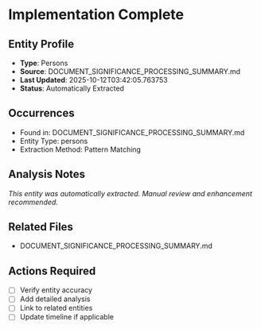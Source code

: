 # Implementation Complete

## Entity Profile
- **Type**: Persons
- **Source**: DOCUMENT_SIGNIFICANCE_PROCESSING_SUMMARY.md
- **Last Updated**: 2025-10-12T03:42:05.763753
- **Status**: Automatically Extracted

## Occurrences
- Found in: DOCUMENT_SIGNIFICANCE_PROCESSING_SUMMARY.md
- Entity Type: persons
- Extraction Method: Pattern Matching

## Analysis Notes
*This entity was automatically extracted. Manual review and enhancement recommended.*

## Related Files
- DOCUMENT_SIGNIFICANCE_PROCESSING_SUMMARY.md

## Actions Required
- [ ] Verify entity accuracy
- [ ] Add detailed analysis
- [ ] Link to related entities
- [ ] Update timeline if applicable
